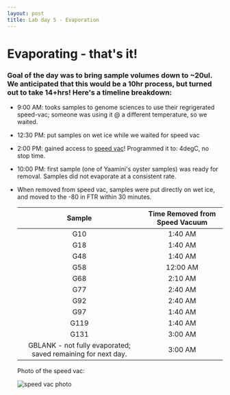 ```yaml
---
layout: post
title: Lab day 5 - Evaporation
---
```


# Evaporating - that's it!

### Goal of the day was to bring sample volumes down to ~20ul. We anticipated that this would be a 10hr process, but turned out to take 14+hrs! Here's a timeline breakdown: 
  
  * 9:00 AM: tooks samples to genome sciences to use their regrigerated speed-vac; someone was using it @ a different temperature, so we waited. 
  * 12:30 PM: put samples on wet ice while we waited for speed vac
  * 2:00 PM: gained access to [speed vac](file:///Users/shlaura3/Downloads/LabConco.NewCentriVap.Manual.pdf)! Programmed it to: 4degC, no stop time.
  * 10:00 PM: first sample (one of Yaamini's oyster samples) was ready for removal. Samples did not evaporate at a consistent rate. 
  * When removed from speed vac, samples were put directly on wet ice, and moved to the -80 in FTR within 30 minutes.
  
    | **Sample** | **Time Removed from Speed Vacuum** |
    |:----------:|:----------------------------------:|
    |     G10    |              1:40 AM               |
    |     G18    |              1:40 AM               |
    |     G48    |              1:40 AM               |
    |     G58    |              12:00 AM              |
    |     G68    |              2:10 AM               |
    |     G77    |              2:40 AM               |
    |     G92    |              2:40 AM               |
    |     G97    |              1:40 AM               |
    |    G119    |              1:40 AM               |
    |    G131    |              3:00 AM               |
    |   GBLANK - not fully evaporated; saved remaining for next day.            |              3:00 AM               |
    
    
    Photo of the speed vac: 
    
    ![speed vac photo](https://github.com/laurahspencer/LabNotebook/blob/master/images/2016-12-15_SpeedVac.JPG?raw=true)
